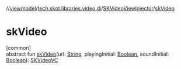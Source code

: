 //[viewmodel](../../../index.md)/[tech.skot.libraries.video.di](../index.md)/[SKVideoViewInjector](index.md)/[skVideo](sk-video.md)

# skVideo

[common]\
abstract fun [skVideo](sk-video.md)(url: [String](https://kotlinlang.org/api/latest/jvm/stdlib/kotlin/-string/index.html), playingInitial: [Boolean](https://kotlinlang.org/api/latest/jvm/stdlib/kotlin/-boolean/index.html), soundInitial: [Boolean](https://kotlinlang.org/api/latest/jvm/stdlib/kotlin/-boolean/index.html)): [SKVideoVC](../../../../viewcontract/viewcontract/tech.skot.libraries.video/-s-k-video-v-c/index.md)
